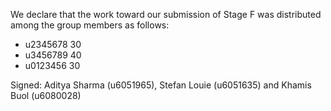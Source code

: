 We declare that the work toward our submission of Stage F was distributed among the group members as follows:

* u2345678 30
* u3456789 40
* u0123456 30

Signed: Aditya Sharma (u6051965), Stefan Louie (u6051635) and Khamis Buol (u6080028)


